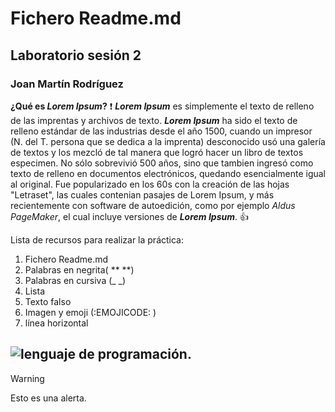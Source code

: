 # Fichero Readme.md
## Laboratorio sesión 2
### Joan Martín Rodríguez


**¿Qué es _Lorem Ipsum_?** ❗
**_Lorem Ipsum_** es simplemente el texto de relleno de las imprentas y archivos de texto. **_Lorem Ipsum_** ha sido el texto de relleno estándar de las industrias desde el año 1500, cuando un impresor (N. del T. persona que se dedica a la imprenta) desconocido usó una galería de textos y los mezcló de tal manera que logró hacer un libro de textos especimen. No sólo sobrevivió 500 años, sino que tambien ingresó como texto de relleno en documentos electrónicos, quedando esencialmente igual al original. Fue popularizado en los 60s con la creación de las hojas "Letraset", las cuales contenian pasajes de Lorem Ipsum, y más recientemente con software de autoedición, como por ejemplo _Aldus PageMaker_, el cual incluye versiones de **_Lorem Ipsum_**. 👍

Lista de recursos para realizar la práctica:
1. Fichero Readme.md
2. Palabras en negrita( ** **)
3. Palabras en cursiva (_ _)
4. Lista
5. Texto falso
6. Imagen y emoji (:EMOJICODE: )
7. línea horizontal

![lenguaje de programación.](https://github.com/Joanmart02/ConversorDec2Bin/assets/145029947/c4a65ec1-c764-4e62-b2e6-7ba88954bd8c)
--------------------------------------------
> [!WARNING]
> Esto es una alerta.
> 
